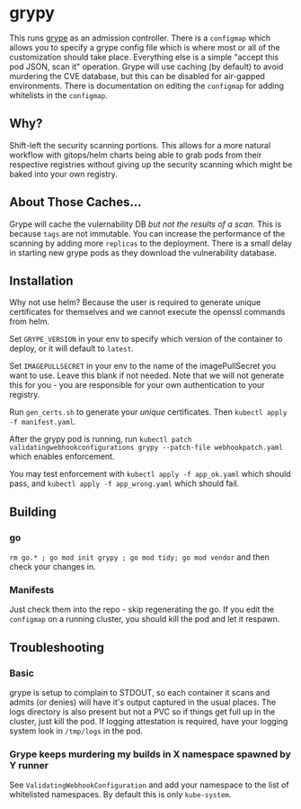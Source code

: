 # grypy

This runs [grype](https://github.com/anchore/grype) as an admission controller. There is a `configmap` which allows you to specify a grype config file which is where most or all of the customization should take place. Everything else is a simple "accept this pod JSON, scan it" operation. Grype will use caching (by default) to avoid murdering the CVE database, but this can be disabled for air-gapped environments. There is documentation on editing the `configmap` for adding whitelists in the `configmap`.

## Why?

Shift-left the security scanning portions. This allows for a more natural workflow with gitops/helm charts being able to grab pods from their respective registries without giving up the security scanning which might be baked into your own registry.

## About Those Caches...

Grype will cache the vulernability DB _but not the results of a scan_. This is because `tags` are not immutable. You can increase the performance of the scanning by adding more `replicas` to the deployment. There is a small delay in starting new grype pods as they download the vulnerability database.

## Installation

Why not use helm? Because the user is required to generate unique certificates for themselves and we cannot execute the openssl commands from helm.

Set `GRYPE_VERSION` in your env to specify which version of the container to deploy, or it will default to `latest`.

Set `IMAGEPULLSECRET` in your env to the name of the imagePullSecret you want to use. Leave this blank if not needed. Note that we will not generate this for you - you are responsible for your own authentication to your registry.

Run `gen_certs.sh` to generate your *unique* certificates. Then `kubectl apply -f manifest.yaml`. 

After the grypy pod is running, run `kubectl patch validatingwebhookconfigurations grypy --patch-file webhookpatch.yaml` which enables enforcement.

You may test enforcement with `kubectl apply -f app_ok.yaml` which should pass, and `kubectl apply -f app_wrong.yaml` which should fail.

## Building

### go

`rm go.* ; go mod init grypy ; go mod tidy; go mod vendor` and then check your changes in.

### Manifests

Just check them into the repo - skip regenerating the go. If you edit the `configmap` on a running cluster, you should kill the pod and let it respawn.

## Troubleshooting

### Basic

grype is setup to complain to STDOUT, so each container it scans and admits (or denies) will have it's output captured in the usual places. The logs directory is also present but not a PVC so if things get full up in the cluster, just kill the pod. If logging attestation is required, have your logging system look in `/tmp/logs` in the pod.

### Grype keeps murdering my builds in X namespace spawned by Y runner

See `ValidatingWebhookConfiguration` and add your namespace to the list of whitelisted namespaces. By default this is only `kube-system`.

